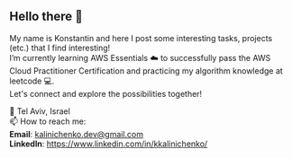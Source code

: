 ## Hello there 👋
My name is Konstantin and here I post some interesting tasks, projects (etc.) that I find interesting!  
I’m currently learning AWS Essentials ☁️ to successfully pass the AWS Cloud Practitioner Certification and practicing my algorithm knowledge at leetcode 💻.  
Let's connect and explore the possibilities together!

📍 Tel Aviv, Israel    
📫 How to reach me:  
    **Email**: kalinichenko.dev@gmail.com  
    **LinkedIn**: https://www.linkedin.com/in/kkalinichenko/   
